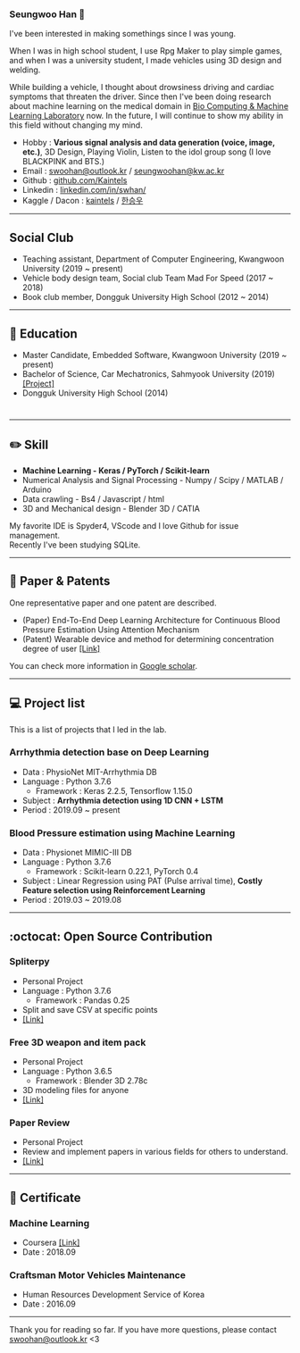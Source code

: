 ### Seungwoo Han 👋
I've been interested in making somethings since I was young. </br>

When I was in high school student, I use Rpg Maker to play simple games, and when I was a university student, I made vehicles using 3D design and welding.

While building a vehicle, I thought about drowsiness driving and cardiac symptoms that threaten the driver. Since then I've been doing research about machine learning on the medical domain in [Bio Computing & Machine Learning Laboratory](https://bmclhome.wixsite.com/main) now. In the future, I will continue to show my ability in this field without changing my mind.

- Hobby : **Various signal analysis and data generation (voice, image, etc.)**, 3D Design, Playing Violin,  Listen to the idol group song (I love BLACKPINK and BTS.)
- Email : swoohan@outlook.kr / seungwoohan@kw.ac.kr
- Github : [github.com/Kaintels](https://github.com/Kaintels)
- Linkedin : [linkedin.com/in/swhan/](https://www.linkedin.com/in/swhan/)
- Kaggle / Dacon : [kaintels](https://www.kaggle.com/kaintels) / [한승우](https://dacon.io/myprofile/236429/overview/)

***
## Social Club
- Teaching assistant, Department of Computer Engineering, Kwangwoon University (2019 ~ present)
- Vehicle body design team, Social club Team Mad For Speed (2017 ~ 2018)
- Book club member, Dongguk University High School (2012 ~ 2014)
***

## :school: Education
- Master Candidate, Embedded Software, Kwangwoon University (2019 ~ present)
- Bachelor of Science, Car Mechatronics, Sahmyook University (2019) [[Project]](https://github.com/Kaintels/FEM)
- Dongguk University High School (2014)
</hr>

#
---
## :pencil2: Skill

- **Machine Learning - Keras / PyTorch / Scikit-learn**
- Numerical Analysis and Signal Processing - Numpy / Scipy / MATLAB / Arduino
- Data crawling -  Bs4 / Javascript / html
- 3D and Mechanical design - Blender 3D / CATIA

My favorite IDE is Spyder4, VScode and I love Github for issue management.  </br>
Recently I've been studying SQLite.

---
## :page_with_curl: Paper & Patents

One representative paper and one patent are described.

- (Paper) End-To-End Deep Learning Architecture for Continuous Blood Pressure Estimation Using Attention Mechanism
- (Patent) Wearable device and method for determining concentration degree of user [[Link]](https://doi.org/10.8080/1020180060627)

You can check more information in [Google scholar](https://scholar.google.com/citations?user=NWbfyKYAAAAJ&hl=ko).
***

## :computer: Project list
This is a list of projects that I led in the lab.

### **Arrhythmia detection base on Deep Learning**

- Data : PhysioNet MIT-Arrhythmia DB
- Language : Python 3.7.6
  - Framework : Keras 2.2.5, Tensorflow 1.15.0
- Subject : **Arrhythmia detection using 1D CNN + LSTM**
- Period : 2019.09 ~ present

### **Blood Pressure estimation using Machine Learning**

- Data : Physionet MIMIC-III DB
- Language : Python 3.7.6
  - Framework : Scikit-learn 0.22.1, PyTorch 0.4
- Subject : Linear Regression using PAT (Pulse arrival time), **Costly Feature selection using Reinforcement Learning**
- Period : 2019.03 ~ 2019.08

***
## :octocat: Open Source Contribution
### **Spliterpy**

- Personal Project
- Language : Python 3.7.6
  - Framework : Pandas 0.25
- Split and save CSV at specific points
- [[Link]](https://tmshome.itch.io/spliterpy)
  
### **Free 3D weapon and item pack**

- Personal Project
- Language : Python 3.6.5
  - Framework : Blender 3D 2.78c
- 3D modeling files for anyone
- [[Link]](https://tmshome.itch.io/freeweaponanditempack)


### **Paper Review**
- Personal Project
- Review and implement papers in various fields for others to understand.
- [[Link]](https://github.com/Kaintels/paper-review)

---
## :100: Certificate

### **Machine Learning**
- Coursera [[Link]](https://www.coursera.org/account/accomplishments/verify/GLRKF2N69FN6)
- Date : 2018.09

### Craftsman Motor Vehicles Maintenance
- Human Resources Development Service of Korea
- Date : 2016.09

---

Thank you for reading so far. If you have more questions, please contact swoohan@outlook.kr <3
